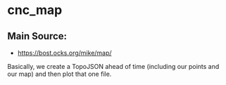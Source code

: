 # cnc_map

## Main Source:
* https://bost.ocks.org/mike/map/

Basically, we create a TopoJSON ahead of time (including our points and our map) and then plot that one file. 
